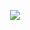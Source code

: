 <html>
<head>
    <style>
        * {
            margin: 0;
            padding: 0;
        }
        .imgbox {
            display: grid;
            height: 100%;
        }
        .center-fit {
            max-width: 100%;
            max-height: 100vh;
            width: auto;
            margin: auto;
        }
    </style>
</head>
<body>
<div class="imgbox">
    <img class="center-fit" src='picture.jpg'>
</div>
</body>
</html>
